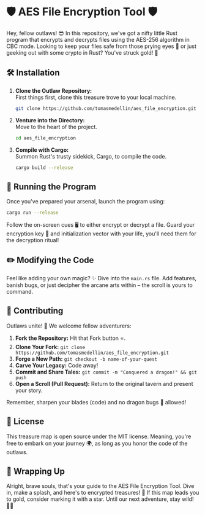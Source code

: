 
# 🛡 AES File Encryption Tool 🛡

Hey, fellow outlaws! 😎 In this repository, we've got a nifty little Rust program that encrypts and decrypts files using the AES-256 algorithm in CBC mode. Looking to keep your files safe from those prying eyes 👀 or just geeking out with some crypto in Rust? You've struck gold! 🚀

## 🛠 Installation

1. **Clone the Outlaw Repository:**  
   First things first, clone this treasure trove to your local machine.
   ```bash
   git clone https://github.com/tomasmedellin/aes_file_encryption.git
   ```

2. **Venture into the Directory:**  
   Move to the heart of the project.
   ```bash
   cd aes_file_encryption
   ```

3. **Compile with Cargo:**  
   Summon Rust's trusty sidekick, Cargo, to compile the code.
   ```bash
   cargo build --release
   ```

## 🚀 Running the Program

Once you've prepared your arsenal, launch the program using:

```bash
cargo run --release
```

Follow the on-screen cues 🖥 to either encrypt or decrypt a file. Guard your encryption key 🔑 and initialization vector with your life, you'll need them for the decryption ritual!

## ✏️ Modifying the Code

Feel like adding your own magic? ✨ Dive into the `main.rs` file. Add features, banish bugs, or just decipher the arcane arts within – the scroll is yours to command.

## 🤝 Contributing

Outlaws unite! 🤠 We welcome fellow adventurers:

1. **Fork the Repository:** Hit that Fork button ⭐️.
2. **Clone Your Fork:** `git clone https://github.com/tomasmedellin/aes_file_encryption.git`
3. **Forge a New Path:** `git checkout -b name-of-your-quest`
4. **Carve Your Legacy:** Code away!
5. **Commit and Share Tales:** `git commit -m "Conquered a dragon!" && git push`
6. **Open a Scroll (Pull Request):** Return to the original tavern and present your story.

Remember, sharpen your blades (code) and no dragon bugs 🐉 allowed!

## 📜 License

This treasure map is open source under the MIT license. Meaning, you're free to embark on your journey 🌍, as long as you honor the code of the outlaws.

## 🎉 Wrapping Up

Alright, brave souls, that's your guide to the AES File Encryption Tool. Dive in, make a splash, and here's to encrypted treasures! 🍻 If this map leads you to gold, consider marking it with a star. Until our next adventure, stay wild! 🏴‍☠️
